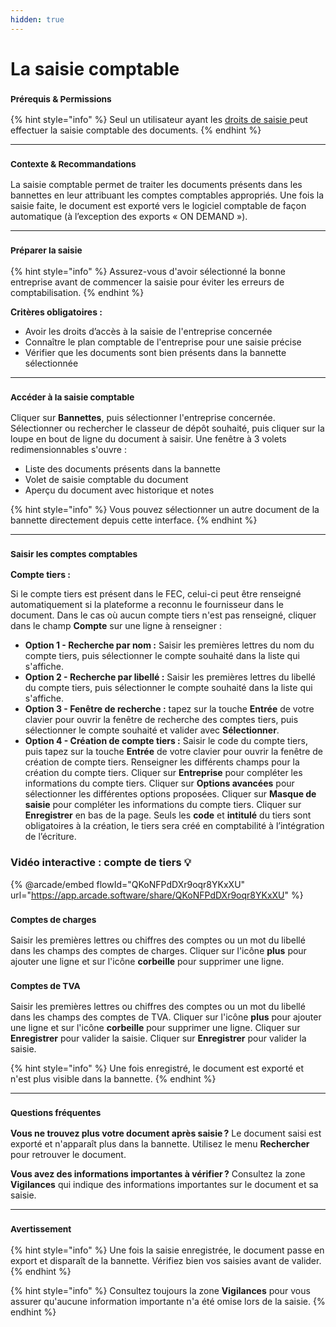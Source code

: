 ```yaml
---
hidden: true
---
```


# La saisie comptable

### <sup>**Prérequis & Permissions**</sup>

{% hint style="info" %}
Seul un utilisateur ayant les [droits de saisie ](../administration/detail-des-droits.md)peut effectuer la saisie comptable des documents.
{% endhint %}

***

### <sup>**Contexte & Recommandations**</sup>

La saisie comptable permet de traiter les documents présents dans les bannettes en leur attribuant les comptes comptables appropriés. Une fois la saisie faite, le document est exporté vers le logiciel comptable de façon automatique (à l’exception des exports « ON DEMAND »).

***

### <sup>**Préparer la saisie**</sup>

{% hint style="info" %}
Assurez-vous d'avoir sélectionné la bonne entreprise avant de commencer la saisie pour éviter les erreurs de comptabilisation.
{% endhint %}

**Critères obligatoires :**

* Avoir les droits d’accès à la saisie de l'entreprise concernée
* Connaître le plan comptable de l'entreprise pour une saisie précise
* Vérifier que les documents sont bien présents dans la bannette sélectionnée

***

### <sup>**Accéder à la saisie comptable**</sup>

&#x20;Cliquer sur **Bannettes**, puis sélectionner l'entreprise concernée. Sélectionner ou rechercher le classeur de dépôt souhaité, puis cliquer sur la loupe en bout de ligne du document à saisir. Une fenêtre à 3 volets redimensionnables s'ouvre :

* Liste des documents présents dans la bannette
* Volet de saisie comptable du document
* Aperçu du document avec historique et notes

{% hint style="info" %}
Vous pouvez sélectionner un autre document de la bannette directement depuis cette interface.
{% endhint %}

***

### <sup>**Saisir les comptes comptables**</sup>

**Compte tiers :**

Si le compte tiers est présent dans le FEC, celui-ci peut être renseigné automatiquement si la plateforme a reconnu le fournisseur dans le document. Dans le cas où aucun compte tiers n'est pas renseigné, cliquer dans le champ **Compte** sur une ligne à renseigner :

* **Option 1 - Recherche par nom :** Saisir les premières lettres du nom du compte tiers, puis sélectionner le compte souhaité dans la liste qui s'affiche.
* **Option 2 - Recherche par libellé :** Saisir les premières lettres du libellé du compte tiers, puis sélectionner le compte souhaité dans la liste qui s'affiche.
* **Option 3 - Fenêtre de recherche :** tapez sur la touche **Entrée** de votre clavier pour ouvrir la fenêtre de recherche des comptes tiers, puis sélectionner le compte souhaité et valider avec **Sélectionner**.
* **Option 4 - Création de compte tiers :** Saisir le code du compte tiers, puis tapez sur la touche **Entrée** de votre clavier pour ouvrir la fenêtre de création de compte tiers. Renseigner les différents champs pour la création du compte tiers. Cliquer sur **Entreprise** pour compléter les informations du compte tiers. Cliquer sur **Options avancées** pour sélectionner les différentes options proposées. Cliquer sur **Masque de saisie** pour compléter les informations du compte tiers. Cliquer sur **Enregistrer** en bas de la page. Seuls les **code** et **intitulé** du tiers sont obligatoires à la création, le tiers sera créé en comptabilité à l’intégration de l’écriture.

### **Vidéo interactive** : compte de tiers 💡

{% @arcade/embed flowId="QKoNFPdDXr9oqr8YKxXU" url="https://app.arcade.software/share/QKoNFPdDXr9oqr8YKxXU" %}

### <sup>**Comptes de charges**</sup>

Saisir les premières lettres ou chiffres des comptes ou un mot du libellé dans les champs des comptes de charges. Cliquer sur l'icône **plus** pour ajouter une ligne et sur l'icône **corbeille** pour supprimer une ligne.

### <sup>**Comptes de TVA**</sup>

Saisir les premières lettres ou chiffres des comptes ou un mot du libellé dans les champs des comptes de TVA. Cliquer sur l'icône **plus** pour ajouter une ligne et sur l'icône **corbeille** pour supprimer une ligne. Cliquer sur **Enregistrer** pour valider la saisie. Cliquer sur **Enregistrer** pour valider la saisie.

{% hint style="info" %}
Une fois enregistré, le document est exporté et n'est plus visible dans la bannette.
{% endhint %}

***

### <sup>**Questions fréquentes**</sup>

**Vous ne trouvez plus votre document après saisie ?** Le document saisi est exporté et n'apparaît plus dans la bannette. Utilisez le menu **Rechercher** pour retrouver le document.

**Vous avez des informations importantes à vérifier ?** Consultez la zone **Vigilances** qui indique des informations importantes sur le document et sa saisie.

***

### <sup>**Avertissement**</sup>

{% hint style="info" %}
Une fois la saisie enregistrée, le document passe en export et disparaît de la bannette. Vérifiez bien vos saisies avant de valider.&#x20;
{% endhint %}

{% hint style="info" %}
Consultez toujours la zone **Vigilances** pour vous assurer qu'aucune information importante n'a été omise lors de la saisie.
{% endhint %}
